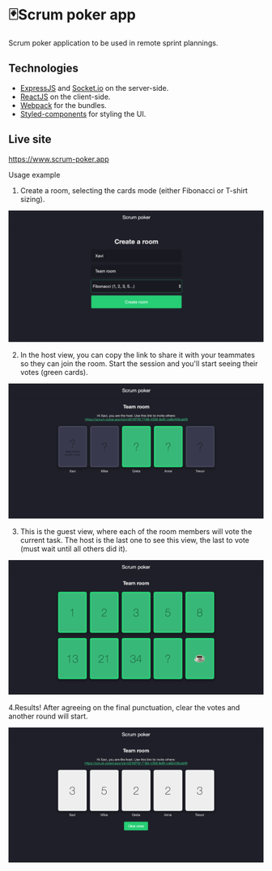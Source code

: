 # 🃏Scrum poker app

Scrum poker application to be used in remote sprint plannings.

## Technologies

- [ExpressJS](http://expressjs.com/) and [Socket.io](https://socket.io/) on the server-side.
- [ReactJS](reactjs.org) on the client-side.
- [Webpack](https://webpack.js.org/) for the bundles.
- [Styled-components](https://styled-components.com/) for styling the UI.

## Live site

https://www.scrum-poker.app

Usage example

1. Create a room, selecting the cards mode (either Fibonacci or T-shirt sizing).

![create a room](./readme-assets/create-room.png)

2. In the host view, you can copy the link to share it with your teammates so they can join the room. Start the session and you'll start seeing their votes (green cards).

![host view](./readme-assets/host-view.png)

3. This is the guest view, where each of the room members will vote the current task. The host is the last one to see this view, the last to vote (must wait until all others did it).

![guest view](./readme-assets/guest-view.png)

4.Results! After agreeing on the final punctuation, clear the votes and another round will start.

![results](./readme-assets/results.png)
